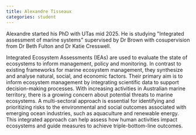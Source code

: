```yaml
---
title: Alexandre Tisseaux
categories: student
---
```


Alexandre started his PhD with UTas mid 2025. He is studying "Integrated assessment of marine systems" supervised by Dr Brown with cosupervision from Dr Beth Fulton and Dr Katie Cresswell. 

Integrated Ecosystem Assessments (IEAs) are used to evaluate the state of ecosystems to inform management, policy and monitoring. In contrast to existing frameworks for marine ecosystem management, they synthesize and analyse natural, social, and economic factors. Their primary aim is to inform ecosystem management by integrating scientific data to support decision-making processes. With increasing activities in Australian marine territory, there is a growing concern about potential threats to marine ecosystems. A multi-sectoral approach is essential for identifying and prioritizing risks to the environmental and social outcomes associated with emerging ocean industries, such as aquaculture and renewable energy. This integrated approach can help assess how human activities impact ecosystems and guide measures to achieve triple-bottom-line outcomes.

